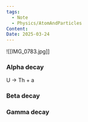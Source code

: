 ```yaml
---
tags:
  - Note
  - Physics/AtomAndParticles
Content: 
Date: 2025-03-24
---
```

![[IMG_0783.jpg]]

### Alpha decay
U -> Th + a


### Beta decay

### Gamma decay
